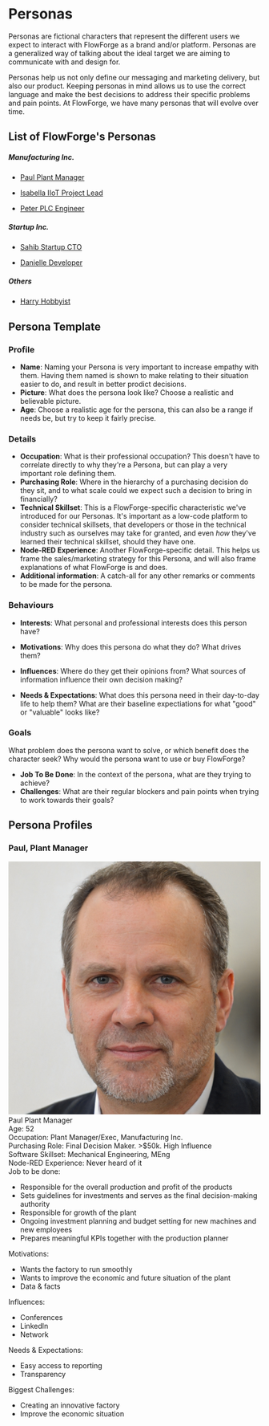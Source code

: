 # Personas

Personas are fictional characters that represent the different users we expect to interact with FlowForge as a brand and/or platform. Personas are a generalized way of talking about the ideal target we are aiming to communicate with and design for. 

Personas help us not only define our messaging and marketing delivery, but also our product. Keeping personas in mind allows us to use the correct language and make the best decisions to address their specific problems and pain points. At FlowForge, we have many personas that will evolve over time. 

## List of FlowForge's Personas

##### Manufacturing Inc.

- [Paul Plant Manager](#paul%2C-plant-manager)

- [Isabella IIoT Project Lead](Isabella_IIoT_Project_Lead.md)

- [Peter PLC Engineer](Peter_PLC_Engineer.md)
  
##### Startup Inc.

- [Sahib Startup CTO](Sahib_Startup_CTO.md)

- [Danielle Developer](Danielle_Developer.md)
  
##### Others

- [Harry Hobbyist](Harry_Hobbyist.md)


## Persona Template

### Profile

- **Name**: Naming your Persona is very important to increase empathy with them. Having them named is shown to make relating to their situation easier to do, and result in better prodict decisions.
- **Picture**: What does the persona look like? Choose a realistic and believable picture.
- **Age**: Choose a realistic age for the persona, this can also be a range if needs be, but try to keep it fairly precise.


### Details

- **Occupation**: What is their professional occupation? This doesn't have to correlate directly to why they're a Persona, but can play a very important role defining them.
- **Purchasing Role**: Where in the hierarchy of a purchasing decision do they sit, and to what scale could we expect such a decision to bring in financially?
- **Technical Skillset**: This is a FlowForge-specific characteristic we've introduced for our Personas. It's important as a low-code platform to consider technical skillsets, that developers or those in the technical industry such as ourselves may take for granted, and even _how_ they've learned their technical skillset, should they have one.
- **Node-RED Experience**: Another FlowForge-specific detail. This helps us frame the sales/marketing strategy for this Persona, and will also frame explanations of what FlowForge is and does.
- **Additional information**: A catch-all for any other remarks or comments to be made for the persona.


### Behaviours

- **Interests**: What personal and professional interests does this person have?

- **Motivations**: Why does this persona do what they do? What drives them?

- **Influences**: Where do they get their opinions from? What sources of information influence their own decision making?

- **Needs & Expectations**: What does this persona need in their day-to-day life to help them? What are their baseline expectiations for what "good" or "valuable" looks like?


### Goals

What problem does the persona want to solve, or which benefit does the character seek? Why would the persona want to use or buy FlowForge?

- **Job To Be Done**: In the context of the persona, what are they trying to achieve?
- **Challenges**: What are their regular blockers and pain points when trying to work towards their goals?

## Persona Profiles

### Paul, Plant Manager

<div class="persona-card rounded-md bg-gray-900 text-white p-4 border-2 border-black flex flex-col">
    <div class="flex gap-6 border-b-2 border-red-400 pb-3 w-full">
        <div class="w-48 py-2 pr-6 text-center border-r-2 border-teal-400">
            <img class="w-full rounded-md border-2 border-white m-auto" src="../../images/personas/paul.jpg">
            <label class="block mt-2 font-medium text-2xl">Paul</label>
            <label class="block">Plant Manager</label>
        </div>
        <div class="py-2">
            <div class="flex flex-col">
                <label class="font-bold">Age:</label>
                <span class="leading-6">52</span>
            </div>
            <div class="flex flex-col mt-1">
                <label class="font-bold">Occupation:</label>
                <span class="leading-6">Plant Manager/Exec, Manufacturing Inc.</span>
            </div>
            <div class="flex flex-col mt-1">
                <label class="font-bold">Purchasing Role:</label>
                <span class="leading-6">Final Decision Maker. >$50k. High Influence</span>
            </div>
            <div class="flex flex-col mt-1">
                <label class="font-bold">Software Skillset:</label>
                <span class="leading-6">Mechanical Engineering, MEng</span>
            </div>
            <div class="flex flex-col mt-1">
                <label class="font-bold">Node-RED Experience:</label>
                <span class="leading-6">Never heard of it</span>
            </div>
        </div>
    </div>
    <div class="pt-3">
        <div class="flex flex-col">
            <label class="font-bold">Job to be done:</label>
            <ul>
                <li>Responsible for the overall production and profit of the products</li>
                <li>Sets guidelines for investments and serves as the final decision-making authority</li>
                <li>Responsible for growth of the plant</li>
                <li>Ongoing investment planning and budget setting for new machines and new employees</li>
                <li>Prepares meaningful KPIs together with the production planner</li>
            </ul>
        </div>
        <div class="flex flex-col">
            <label class="font-bold">Motivations:</label>
            <ul>
                <li>Wants the factory to run smoothly</li>
                <li>Wants to improve the economic and future situation of the plant</li>
                <li>Data & facts</li>
            </ul>
        </div>
        <div class="flex flex-col">
            <label>Influences:</label>
            <ul>
                <li>Conferences</li>
                <li>LinkedIn</li>
                <li>Network</li>
            </ul>
        </div>
        <div class="flex flex-col">
            <label>Needs & Expectations:</label>
            <ul>
                <li>Easy access to reporting</li>
                <li>Transparency</li>
            </ul>
        </div>
        <div class="flex flex-col">
            <label>Biggest Challenges:</label>
            <ul>
                <li>Creating an innovative factory</li>
                <li>Improve the economic situation</li>
            </ul>
        </div>
    </div>
</div>